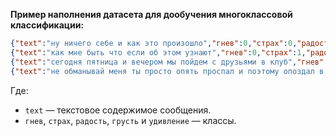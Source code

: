 **Пример наполнения датасета для дообучения многоклассовой классификации:**

```json
{"text":"ну ничего себе и как это произошло","гнев":0,"страх":0,"радость":0,"грусть":0,"удивление":1}
{"text":"как мне быть что если об этом узнают","гнев":0,"страх":1,"радость":0,"грусть":0,"удивление":0}
{"text":"сегодня пятница и вечером мы пойдем с друзьями в клуб","гнев":0,"страх":0,"радость":1,"грусть":0,"удивление":0}
{"text":"не обманывай меня ты просто опять проспал и поэтому опоздал в школу","гнев":1,"страх":0,"радость":0,"грусть":0,"удивление":0}
```

Где:
* `text` — текстовое содержимое сообщения.
* `гнев`, `страх`, `радость`, `грусть` и `удивление` — классы.